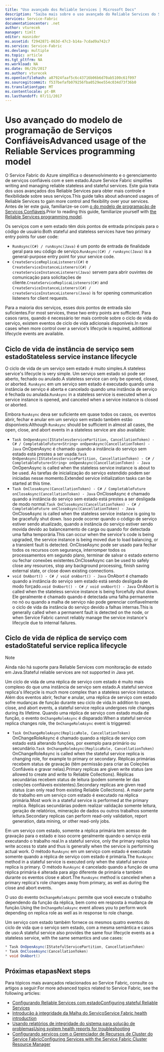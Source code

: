 ```yaml
---
title: "Uso avançado dos Reliable Services | Microsoft Docs"
description: "Saiba mais sobre o uso avançado do Reliable Services do Service Fabric para obter maior flexibilidade em seus serviços."
services: Service-Fabric
documentationcenter: .net
author: vturecek
manager: timlt
editor: masnider
ms.assetid: f2942871-863d-47c3-b14a-7cdad9a742c7
ms.service: Service-Fabric
ms.devlang: multiple
ms.topic: article
ms.tgt_pltfrm: NA
ms.workload: NA
ms.date: 06/29/2017
ms.author: vturecek
ms.openlocfilehash: a87924faaf5c6c43716b06b6d70ab5100c61f097
ms.sourcegitcommit: f537befafb079256fba0529ee554c034d73f36b0
ms.translationtype: MT
ms.contentlocale: pt-BR
ms.lasthandoff: 07/11/2017
---
```

# <a name="advanced-usage-of-the-reliable-services-programming-model"></a><span data-ttu-id="d4d74-103">Uso avançado do modelo de programação de Serviços Confiáveis</span><span class="sxs-lookup"><span data-stu-id="d4d74-103">Advanced usage of the Reliable Services programming model</span></span>
<span data-ttu-id="d4d74-104">O Service Fabric do Azure simplifica o desenvolvimento e o gerenciamento de serviços confiáveis com e sem estado.</span><span class="sxs-lookup"><span data-stu-id="d4d74-104">Azure Service Fabric simplifies writing and managing reliable stateless and stateful services.</span></span> <span data-ttu-id="d4d74-105">Este guia trata dos usos avançados dos Reliable Services para obter mais controle e flexibilidade sobre seus serviços.</span><span class="sxs-lookup"><span data-stu-id="d4d74-105">This guide talks about advanced usages of Reliable Services to gain more control and flexibility over your services.</span></span> <span data-ttu-id="d4d74-106">Antes de ler este guia, familiarize-se com [o do modelo de programação de Serviços Confiáveis](service-fabric-reliable-services-introduction.md).</span><span class="sxs-lookup"><span data-stu-id="d4d74-106">Prior to reading this guide, familiarize yourself with [the Reliable Services programming model](service-fabric-reliable-services-introduction.md).</span></span>

<span data-ttu-id="d4d74-107">Os serviços com e sem estado têm dois pontos de entrada principais para o código de usuário:</span><span class="sxs-lookup"><span data-stu-id="d4d74-107">Both stateful and stateless services have two primary entry points for user code:</span></span>

* <span data-ttu-id="d4d74-108">`RunAsync(C#) / runAsync(Java)` é um ponto de entrada de finalidade geral para seu código de serviço.</span><span class="sxs-lookup"><span data-stu-id="d4d74-108">`RunAsync(C#) / runAsync(Java)` is a general-purpose entry point for your service code.</span></span>
* <span data-ttu-id="d4d74-109">`CreateServiceReplicaListeners(C#)` e `CreateServiceInstanceListeners(C#) / createServiceInstanceListeners(Java)` servem para abrir ouvintes de comunicação para solicitações de cliente.</span><span class="sxs-lookup"><span data-stu-id="d4d74-109">`CreateServiceReplicaListeners(C#)` and `CreateServiceInstanceListeners(C#) / createServiceInstanceListeners(Java)` is for opening communication listeners for client requests.</span></span>

<span data-ttu-id="d4d74-110">Para a maioria dos serviços, esses dois pontos de entrada são suficientes.</span><span class="sxs-lookup"><span data-stu-id="d4d74-110">For most services, these two entry points are sufficient.</span></span> <span data-ttu-id="d4d74-111">Para casos raros, quando é necessário ter mais controle sobre o ciclo de vida do serviço, existem eventos de ciclo de vida adicionais disponíveis.</span><span class="sxs-lookup"><span data-stu-id="d4d74-111">In rare cases when more control over a service's lifecycle is required, additional lifecycle events are available.</span></span>

## <a name="stateless-service-instance-lifecycle"></a><span data-ttu-id="d4d74-112">Ciclo de vida de instância de serviço sem estado</span><span class="sxs-lookup"><span data-stu-id="d4d74-112">Stateless service instance lifecycle</span></span>
<span data-ttu-id="d4d74-113">O ciclo de vida de um serviço sem estado é muito simples.</span><span class="sxs-lookup"><span data-stu-id="d4d74-113">A stateless service's lifecycle is very simple.</span></span> <span data-ttu-id="d4d74-114">Um serviço sem estado só pode ser aberto, fechado ou anulado.</span><span class="sxs-lookup"><span data-stu-id="d4d74-114">A stateless service can only be opened, closed, or aborted.</span></span> <span data-ttu-id="d4d74-115">`RunAsync` em um serviço sem estado é executado quando uma instância de serviço é aberta e cancelado quando uma instância de serviço é fechada ou anulada.</span><span class="sxs-lookup"><span data-stu-id="d4d74-115">`RunAsync` in a stateless service is executed when a service instance is opened, and canceled when a service instance is closed or aborted.</span></span>

<span data-ttu-id="d4d74-116">Embora `RunAsync` deva ser suficiente em quase todos os casos, os eventos abrir, fechar e anular em um serviço sem estado também estão disponíveis:</span><span class="sxs-lookup"><span data-stu-id="d4d74-116">Although `RunAsync` should be sufficient in almost all cases, the open, close, and abort events in a stateless service are also available:</span></span>

* <span data-ttu-id="d4d74-117">`Task OnOpenAsync(IStatelessServicePartition, CancellationToken) - C# / CompletableFuture<String> onOpenAsync(CancellationToken) - Java` OnOpenAsync é chamado quando a instância do serviço sem estado está prestes a ser usada.</span><span class="sxs-lookup"><span data-stu-id="d4d74-117">`Task OnOpenAsync(IStatelessServicePartition, CancellationToken) - C# / CompletableFuture<String> onOpenAsync(CancellationToken) - Java` OnOpenAsync is called when the stateless service instance is about to be used.</span></span> <span data-ttu-id="d4d74-118">As tarefas de inicialização do serviço estendido podem ser iniciadas nesse momento.</span><span class="sxs-lookup"><span data-stu-id="d4d74-118">Extended service initialization tasks can be started at this time.</span></span>
* <span data-ttu-id="d4d74-119">`Task OnCloseAsync(CancellationToken) - C# / CompletableFuture onCloseAsync(CancellationToken) - Java` OnCloseAsync é chamado quando a instância do serviço sem estado está prestes a ser desligada de modo normal.</span><span class="sxs-lookup"><span data-stu-id="d4d74-119">`Task OnCloseAsync(CancellationToken) - C# / CompletableFuture onCloseAsync(CancellationToken) - Java` OnCloseAsync is called when the stateless service instance is going to be gracefully shut down.</span></span> <span data-ttu-id="d4d74-120">Isso pode ocorrer quando o código de serviço estiver sendo atualizado, quando a instância do serviço estiver sendo movida devido ao balanceamento de carga ou quando for detectada uma falha temporária.</span><span class="sxs-lookup"><span data-stu-id="d4d74-120">This can occur when the service's code is being upgraded, the service instance is being moved due to load balancing, or a transient fault is detected.</span></span> <span data-ttu-id="d4d74-121">OnCloseAsync pode ser usado para fechar todos os recursos com segurança, interromper todos os processamentos em segundo plano, terminar de salvar o estado externo ou fechar conexões existentes.</span><span class="sxs-lookup"><span data-stu-id="d4d74-121">OnCloseAsync can be used to safely close any resources, stop any background processing, finish saving external state, or close down existing connections.</span></span>
* <span data-ttu-id="d4d74-122">`void OnAbort() - C# / void onAbort() - Java` OnAbort é chamado quando a instância do serviço sem estado está sendo desligada de modo forçado.</span><span class="sxs-lookup"><span data-stu-id="d4d74-122">`void OnAbort() - C# / void onAbort() - Java` OnAbort is called when the stateless service instance is being forcefully shut down.</span></span> <span data-ttu-id="d4d74-123">Ele geralmente é chamado quando é detectada uma falha permanente no nó ou quando a malha de serviço não pode gerenciar confiavelmente o ciclo de vida da instância do serviço devido a falhas internas.</span><span class="sxs-lookup"><span data-stu-id="d4d74-123">This is generally called when a permanent fault is detected on the node, or when Service Fabric cannot reliably manage the service instance's lifecycle due to internal failures.</span></span>

## <a name="stateful-service-replica-lifecycle"></a><span data-ttu-id="d4d74-124">Ciclo de vida de réplica de serviço com estado</span><span class="sxs-lookup"><span data-stu-id="d4d74-124">Stateful service replica lifecycle</span></span>

> [!NOTE]
> <span data-ttu-id="d4d74-125">Ainda não há suporte para Reliable Services com monitoração de estado em Java.</span><span class="sxs-lookup"><span data-stu-id="d4d74-125">Stateful reliable services are not supported in Java yet.</span></span>
>
>

<span data-ttu-id="d4d74-126">Um ciclo de vida de uma réplica de serviço com estado é muito mais complexo do que uma instância de serviço sem estado.</span><span class="sxs-lookup"><span data-stu-id="d4d74-126">A stateful service replica's lifecycle is much more complex than a stateless service instance.</span></span> <span data-ttu-id="d4d74-127">Além dos eventos abrir, fechar e anular, uma réplica de serviço com estado sofre mudanças de função durante seu ciclo de vida.</span><span class="sxs-lookup"><span data-stu-id="d4d74-127">In addition to open, close, and abort events, a stateful service replica undergoes role changes during its lifetime.</span></span> <span data-ttu-id="d4d74-128">Quando uma réplica de serviço com estado muda de função, o evento `OnChangeRoleAsync` é disparado:</span><span class="sxs-lookup"><span data-stu-id="d4d74-128">When a stateful service replica changes role, the `OnChangeRoleAsync` event is triggered:</span></span>

* <span data-ttu-id="d4d74-129">`Task OnChangeRoleAsync(ReplicaRole, CancellationToken)` OnChangeRoleAsync é chamado quando a réplica de serviço com estado está alterando funções, por exemplo para primário ou secundário.</span><span class="sxs-lookup"><span data-stu-id="d4d74-129">`Task OnChangeRoleAsync(ReplicaRole, CancellationToken)` OnChangeRoleAsync is called when the stateful service replica is changing role, for example to primary or secondary.</span></span> <span data-ttu-id="d4d74-130">Réplicas primárias recebem status de gravação (têm permissão para criar as Coleções Confiáveis e gravar nelas).</span><span class="sxs-lookup"><span data-stu-id="d4d74-130">Primary replicas are given write status (are allowed to create and write to Reliable Collections).</span></span> <span data-ttu-id="d4d74-131">Réplicas secundárias recebem status de leitura (podem somente ler das coleções confiáveis existentes).</span><span class="sxs-lookup"><span data-stu-id="d4d74-131">Secondary replicas are given read status (can only read from existing Reliable Collections).</span></span> <span data-ttu-id="d4d74-132">A maior parte do trabalho em um serviço com estado é executado na réplica primária.</span><span class="sxs-lookup"><span data-stu-id="d4d74-132">Most work in a stateful service is performed at the primary replica.</span></span> <span data-ttu-id="d4d74-133">Réplicas secundárias podem realizar validação somente leitura, geração de relatórios, mineração de dados ou outros trabalhos somente leitura.</span><span class="sxs-lookup"><span data-stu-id="d4d74-133">Secondary replicas can perform read-only validation, report generation, data mining, or other read-only jobs.</span></span>

<span data-ttu-id="d4d74-134">Em um serviço com estado, somente a réplica primária tem acesso de gravação para o estado e isso ocorre geralmente quando o serviço está executando o trabalho real.</span><span class="sxs-lookup"><span data-stu-id="d4d74-134">In a stateful service, only the primary replica has write access to state and thus is generally when the service is performing actual work.</span></span> <span data-ttu-id="d4d74-135">O método `RunAsync` em um serviço com estado é executado somente quando a réplica de serviço com estado é primária.</span><span class="sxs-lookup"><span data-stu-id="d4d74-135">The `RunAsync` method in a stateful service is executed only when the stateful service replica is primary.</span></span> <span data-ttu-id="d4d74-136">O método `RunAsync` é cancelado quando a função de uma réplica primária é alterada para algo diferente de primária e também durante os eventos close e abort.</span><span class="sxs-lookup"><span data-stu-id="d4d74-136">The `RunAsync` method is canceled when a primary replica's role changes away from primary, as well as during the close and abort events.</span></span>

<span data-ttu-id="d4d74-137">O uso do evento `OnChangeRoleAsync` permite que você execute o trabalho dependendo da função da réplica, bem como em resposta à mudança de função.</span><span class="sxs-lookup"><span data-stu-id="d4d74-137">Using the `OnChangeRoleAsync` event allows you to perform work depending on replica role as well as in response to role change.</span></span>

<span data-ttu-id="d4d74-138">Um serviço com estado também fornece os mesmos quatro eventos do ciclo de vida que o serviço sem estado, com a mesma semântica e casos de uso:</span><span class="sxs-lookup"><span data-stu-id="d4d74-138">A stateful service also provides the same four lifecycle events as a stateless service, with the same semantics and use cases:</span></span>

```csharp
* Task OnOpenAsync(IStatefulServicePartition, CancellationToken)
* Task OnCloseAsync(CancellationToken)
* void OnAbort()
```

## <a name="next-steps"></a><span data-ttu-id="d4d74-139">Próximas etapas</span><span class="sxs-lookup"><span data-stu-id="d4d74-139">Next steps</span></span>
<span data-ttu-id="d4d74-140">Para tópicos mais avançados relacionados ao Service Fabric, consulte os artigos a seguir:</span><span class="sxs-lookup"><span data-stu-id="d4d74-140">For more advanced topics related to Service Fabric, see the following articles:</span></span>

* [<span data-ttu-id="d4d74-141">Configurando Reliable Services com estado</span><span class="sxs-lookup"><span data-stu-id="d4d74-141">Configuring stateful Reliable Services</span></span>](service-fabric-reliable-services-configuration.md)
* [<span data-ttu-id="d4d74-142">Introdução à integridade da Malha do Serviço</span><span class="sxs-lookup"><span data-stu-id="d4d74-142">Service Fabric health introduction</span></span>](service-fabric-health-introduction.md)
* [<span data-ttu-id="d4d74-143">Usando relatórios de integridade do sistema para solução de problemas</span><span class="sxs-lookup"><span data-stu-id="d4d74-143">Using system health reports for troubleshooting</span></span>](service-fabric-understand-and-troubleshoot-with-system-health-reports.md)
* [<span data-ttu-id="d4d74-144">Configurando serviços com o Gerenciador de Recursos de Cluster do Service Fabric</span><span class="sxs-lookup"><span data-stu-id="d4d74-144">Configuring Services with the Service Fabric Cluster Resource Manager</span></span>](service-fabric-cluster-resource-manager-configure-services.md)
